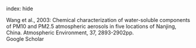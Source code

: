 index: hide

<div class="Citation">

  <div class="Citation-body">
    <div class="Citation-text">Wang et al., 2003: Chemical characterization of water-soluble components of PM10 and PM2.5 atmospheric aerosols in five locations of Nanjing, China. <span class="Article-journal">Atmospheric Environment, </span><span class="Article-volume">37, </span>2893-2902pp.</div>
    <div class="Citation-links">
      <div class="CitationLink" data-href="https://scholar.google.com/scholar?q=Chemical+characterization+of+water-soluble+components+of+PM10+and+PM2.5+atmospheric+aerosols+in+five+locations+of+Nanjing%2C+China">
        <div class="CitationLink-icon CitationLink-Scholar"></div>
        <div class="CitationLink-text">Google Scholar</div>
      </div>
    </div>
  </div>
</div>


<div class="Citation-copy">

</div>